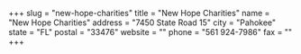 +++
slug = "new-hope-charities"
title = "New Hope Charities"
name = "New Hope Charities"
address = "7450 State Road 15"
city = "Pahokee"
state = "FL"
postal = "33476"
website = ""
phone = "561 924-7986"
fax = ""
+++
